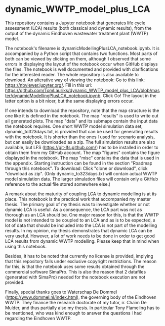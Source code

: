 # dynamic_WWTP_model_plus_LCA
This repository contains a Jupyter notebook that generates life cycle assessment (LCA) results (both classical and dynamic results), from the output of the dynamic Eindhoven wastewater treatment plant (WWTP) model.

The notebook's filename is dynamicModellingPlusLCA_notebook.ipynb. It is accompanied by a Python script that contains two functions. Most parts of both can be viewed by clicking on them, although I observed that some errors in displaying the layout of the notebook occur when GitHub displays the files. The notebook is well documented and provided with clarifications for the interested reader. The whole repository is also available to download. An alterative way of viewing the notebook: Go to this link: https://nbviewer.jupyter.org/. Fill in this url: https://github.com/TomLauriks/dynamic_WWTP_model_plus_LCA/blob/master/dynamicModellingPlusLCA_notebook.ipynb. Click Go! The layout in the latter option is a bit nicer, but the same displaying errors occur.

If one intends to download the repository, note that the map structure is the one like it is defined in the notebook. The map "results" is used to write out all generated plots. The map "data" and its submaps contain the input data the notebook requires. One short WWTP model simulation data set, dynamic_to323days.txt, is provided that can be used for generating results with the notebook. It is shorter than the ones I used for scenario analysis, but can easily be downloaded as a zip. The full simulation results are  also available, but LFS (https://git-lfs.github.com/) has to be installed in order to obtain them from my GitHub account. The map "figures" contains the figure displayed in the notebook. The map "misc" contains the data that is used in the appendix. Starting instruction can be found in the section "Roadmap through this notebook". To download: Click "clone or download", click "download as zip". (Only dynamic_to323days.txt will contain actual WWTP model simulation data. The larger simulation files will contain only a GitHub reference to the actual file stored somewhere else.)

A remark about the maturity of coupling LCA to dynamic modelling is at its place. This notebook is the practical work that accompanied my master thesis. The primary goal of my thesis was to investigate whether or not dynamic LCA is useful. As a consequence, the LCA part was not as thorough as an LCA should be. One major reason for this, is that the WWTP model is not intended to be coupled to an LCA and as is to be expected, a lot of data that should be included into the LCA is not part of the modelling results. In my opinion, my thesis demonstrates that dynamic LCA can be very useful. However, a lot of work needs to be done in order to get good LCA results from dynamic WWTP modelling. Please keep that in mind when using this notebook.

Besides, it has to be noted that currently no license is provided, implying that this repository falls under exclusive copyright restrictions. The reason for this, is that the notebook uses some results obtained through the commercial software SimaPro. This is also the reason that 2 datafiles (generated with SimaPro) needed for the notebook execution are not provided. 

Finally, special thanks goes to Waterschap De Dommel (https://www.dommel.nl/index.html), the governing body of the Eindhoven WWTP. They finance the research doctorate of my tutor, ir. Chaïm De Mulder, and thus partially also my thesis. In particular Tony Flameling has to be mentioned, who was kind enough to answer the questions I had regarding the Eindhoven WWTP.
